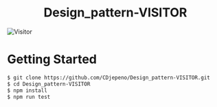 <p align="center"><h1 align="center">
Design_pattern-VISITOR
</h1>

![Visitor](https://user-images.githubusercontent.com/43074465/129665191-7dd6629c-b595-4b2e-ade2-eb24dd0e521a.jpg)

# Getting Started
```bash
$ git clone https://github.com/CDjepeno/Design_pattern-VISITOR.git
$ cd Design_pattern-VISITOR
$ npm install
$ npm run test
```
